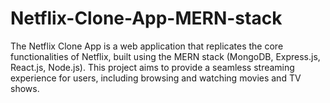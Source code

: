 # Netflix-Clone-App-MERN-stack
The Netflix Clone App is a web application that replicates the core functionalities of Netflix, built using the MERN stack (MongoDB, Express.js, React.js, Node.js). This project aims to provide a seamless streaming experience for users, including browsing and watching movies and TV shows.
